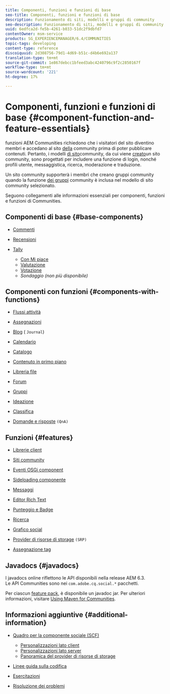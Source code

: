 ```yaml
---
title: Componenti, funzioni e funzioni di base
seo-title: Componenti, funzioni e funzioni di base
description: Funzionamento di siti, modelli e gruppi di community
seo-description: Funzionamento di siti, modelli e gruppi di community
uuid: 6edfca2d-fe5b-4261-b033-51dc2f9dbfd7
contentOwner: msm-service
products: SG_EXPERIENCEMANAGER/6.4/COMMUNITIES
topic-tags: developing
content-type: reference
discoiquuid: 2d308756-79d1-4d69-b51c-d4b6e692a137
translation-type: tm+mt
source-git-commit: 1e867debcc1bfeed3abc4240796c9f2c2850167f
workflow-type: tm+mt
source-wordcount: '221'
ht-degree: 17%

---
```



# Componenti, funzioni e funzioni di base {#component-function-and-feature-essentials}

 funzioni AEM Communities richiedono che i visitatori del sito diventino membri e accedano al sito [della](overview.md#communitiessites) community prima di poter pubblicare contenuti. Pertanto, i modelli [di sito](sites.md)community, da cui viene [creato](sites-console.md)un sito community, sono progettati per includere una funzione di login, nonché profili utente, messaggistica, ricerca, moderazione e traduzione.

Un sito community supporterà i membri che creano gruppi community quando la funzione [dei gruppi](functions.md#groups-function) community è inclusa nel modello di sito community selezionato.

Seguono collegamenti alle informazioni essenziali per componenti, funzioni e funzioni di Communities.

## Componenti di base {#base-components}

* [Commenti](essentials-comments.md)
* [Recensioni](reviews-basics.md)
* [Tally](tally.md)

   * [Con Mi piace](essentials-liking.md)
   * [Valutazione](rating-basics.md)
   * [Votazione](essentials-voting.md)
   * *Sondaggio (non più disponibile)*

## Componenti con funzioni {#components-with-functions}

* [Flussi attività](essentials-activities.md)
* [Assegnazioni](essentials-assignments.md)
* [Blog](blog-developer-basics.md) ( `Journal`)

* [Calendario](calendar-basics-for-developers.md)
* [Catalogo](catalog-developer-essentials.md)
* [Contenuto in primo piano](essentials-featured.md)
* [Libreria file](essentials-file-library.md)
* [Forum](essentials-forum.md)
* [Gruppi](essentials-groups.md)
* [Ideazione](ideation.md)
* [Classifica](leaderboard.md)
* [Domande e risposte](qna-essentials.md) `(QnA)`

## Funzioni {#features}

* [Librerie client](clientlibs.md)
* [Siti community](sites-for-developers.md)
* [Eventi OSGi component](events.md)
* [Sideloading componente](sideloading.md)
* [Messaggi](essentials-messaging.md)
* [Editor Rich Text](rte.md)
* [Punteggio e Badge](configure-scoring.md)
* [Ricerca](search-implementation.md)
* [Grafico social](essentials-socialgraph.md)
* [Provider di risorse di storage](srp-and-ugc.md) `(SRP)`

* [Assegnazione tag](tag.md)

## Javadocs {#javadocs}

I javadocs [](../../help/sites-developing/reference-materials.md) online riflettono le API disponibili nella release AEM 6.3.\
Le API Communities sono nei `com.adobe.cq.social.*` pacchetti.

Per ciascun [feature pack](deploy-communities.md#latestfeaturepack), è disponibile un javadoc jar. Per ulteriori informazioni, visitare [Using Maven for Communities](maven.md#javadocs).

## Informazioni aggiuntive {#additional-information}

* [Quadro per la componente sociale (SCF)](scf.md)

   * [Personalizzazioni lato client](client-customize.md)
   * [Personalizzazioni lato server](server-customize.md)
   * [Panoramica del provider di risorse di storage](srp.md)

* [Linee guida sulla codifica](code-guide.md)
* [Esercitazioni](tutorials.md)
* [Risoluzione dei problemi](troubleshooting.md)

